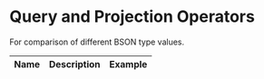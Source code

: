 # Query and Projection Operators

For comparison of different BSON type values.

| Name | Description | Example |
| ---- | ----------- | ------: |
